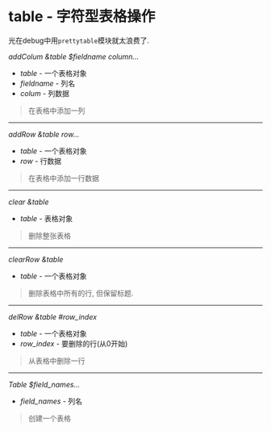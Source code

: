 # table - 字符型表格操作

光在debug中用`prettytable`模块就太浪费了.

*addColum &table $fieldname column...*
  
  - *table* - 一个表格对象
  - *fieldname* - 列名
  - *colum* - 列数据

> 在表格中添加一列

- - -

*addRow &table row...*

  - *table* - 一个表格对象
  - *row* - 行数据

> 在表格中添加一行数据

- - -

*clear &table*

  - *table* - 表格对象
> 删除整张表格

- - -

*clearRow &table*

  - *table* - 一个表格对象

> 删除表格中所有的行, 但保留标题.

- - -

*delRow &table \#row_index*

  - *table* - 一个表格对象
  - *row_index* - 要删除的行(从0开始)

> 从表格中删除一行

- - -

*Table $field_names...*

  - *field_names* - 列名

> 创建一个表格
